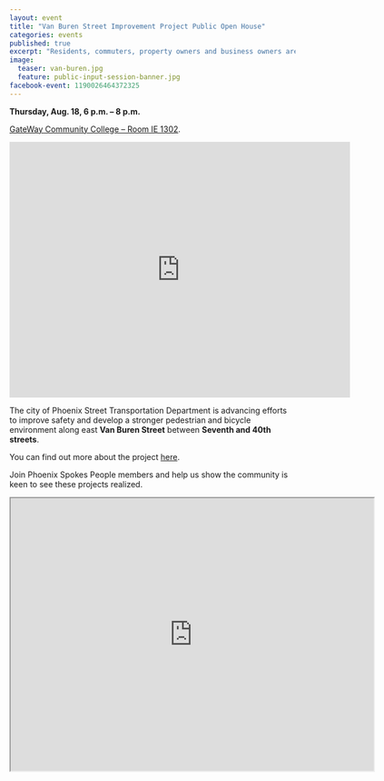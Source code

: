 ```yaml
---
layout: event
title: "Van Buren Street Improvement Project Public Open House"
categories: events
published: true
excerpt: "Residents, commuters, property owners and business owners are invited to review preliminary design plans and provide input."
image:
  teaser: van-buren.jpg
  feature: public-input-session-banner.jpg
facebook-event: 1190026464372325
---
```


**Thursday, Aug. 18, 6 p.m. – 8 p.m.**

[GateWay Community College – Room IE 1302](https://goo.gl/maps/AZJNu6nWJP92).

<iframe src="https://www.google.com/maps/embed?pb=!1m18!1m12!1m3!1d3328.9853971184752!2d-111.99768568480076!3d33.44968698077417!2m3!1f0!2f0!3f0!3m2!1i1024!2i768!4f13.1!3m3!1m2!1s0x872b0e86227901f1%3A0x6f3e855d11e11760!2sGateWay+Community+College!5e0!3m2!1sen!2sus!4v1470169874939" width="600" height="450" frameborder="0" style="border:0" allowfullscreen></iframe>

The city of Phoenix Street Transportation Department is advancing efforts to improve safety and develop a stronger pedestrian and bicycle environment along east **Van Buren Street** between **Seventh and 40th streets**.

You can find out more about the project [here](https://www.phoenix.gov/streetssite/Pages/Van-Buren-Street---7th-Street-to-40th-Street0726-8439.aspx).

Join Phoenix Spokes People members and help us show the community is keen to see these projects realized.

<iframe
src="https://www.google.com/maps/d/u/3/embed?mid=1iWvbNdbPLK2YAV3E-hrRFcT4Bvc"
width="640" height="480"></iframe>
